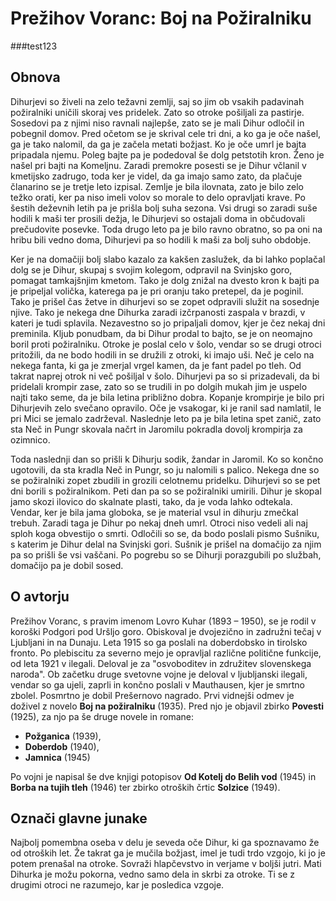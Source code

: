 # Prežihov Voranc: Boj na Požiralniku
###test123
## Obnova
Dihurjevi so živeli na zelo težavni zemlji, saj so jim ob vsakih padavinah požiralniki uničili skoraj ves pridelek. Zato so otroke pošiljali za pastirje. Sosedovi pa z njimi niso ravnali najlepše, zato se je mali Dihur odločil in pobegnil domov. Pred očetom se je skrival cele tri dni, a ko ga je oče našel, ga je tako nalomil, da ga je začela metati božjast. Ko je oče umrl je bajta pripadala njemu. Poleg bajte pa je podedoval še dolg petstotih kron. Ženo je našel pri bajti na Komeljnu. Zaradi premokre posesti se je Dihur včlanil v kmetijsko zadrugo, toda ker je videl, da ga imajo samo zato, da plačuje članarino se je tretje leto izpisal. Zemlje je bila ilovnata, zato je bilo zelo težko orati, ker pa niso imeli volov so morale to delo opravljati krave. Po šestih deževnih letih pa je prišla bolj suha sezona. Vsi drugi so zaradi suše hodili k maši ter prosili dežja, le Dihurjevi so ostajali doma in občudovali prečudovite posevke. Toda drugo leto pa je bilo ravno obratno, so pa oni na hribu bili vedno doma, Dihurjevi pa so hodili k maši za bolj suho obdobje.

Ker je na domačiji bolj slabo kazalo za kakšen zaslužek, da bi lahko poplačal dolg se je Dihur, skupaj s svojim kolegom, odpravil na Svinjsko goro, pomagat tamkajšnjim kmetom. Tako je dolg znižal na dvesto kron k bajti pa je pripeljal volička, katerega pa je pri oranju tako pretepel, da je poginil. Tako je prišel čas žetve in dihurjevi so se zopet odpravili služit na sosednje njive. Tako je nekega dne Dihurka zaradi izčrpanosti zaspala v brazdi, v kateri je tudi splavila. Nezavestno so jo pripaljali domov, kjer je čez nekaj dni preminila. Kljub ponudbam, da bi Dihur prodal to bajto, se je on neomajno boril proti požiralniku. Otroke je poslal celo v šolo, vendar so se drugi otroci pritožili, da ne bodo hodili in se družili z otroki, ki imajo uši. Neč je celo na nekega fanta, ki ga je zmerjal vrgel kamen, da je fant padel po tleh. Od takrat naprej otrok ni več pošiljal v šolo. Dihurjevi pa so si prizadevali, da bi pridelali krompir zase, zato so se trudili in po dolgih mukah jim je uspelo najti tako seme, da je bila letina približno dobra. Kopanje krompirje je bilo pri Dihurjevih zelo svečano opravilo. Oče je vsakogar, ki je ranil sad namlatil, le pri Mici se jemalo zadrževal. Naslednje leto pa je bila letina spet zanič, zato sta Neč in Pungr skovala načrt in Jaromilu pokradla dovolj krompirja za ozimnico.

Toda naslednji dan so prišli k Dihurju sodik, žandar in Jaromil. Ko so končno ugotovili, da sta kradla Neč in Pungr, so ju nalomili s palico. Nekega dne so se požiralniki zopet zbudili in grozili celotnemu pridelku. Dihurjevi so se pet dni borili s požiralnikom. Peti dan pa so se požiralniki umirili. Dihur je skopal jamo skozi ilovico do skalnate plasti, tako, da je voda lahko odtekala. Vendar, ker je bila jama globoka, se je material vsul in dihurju zmečkal trebuh. Zaradi taga je Dihur po nekaj dneh umrl. Otroci niso vedeli ali naj sploh koga obvestijo o smrti. Odločili so se, da bodo poslali pismo Sušniku, s katerim je Dihur delal na Svinjski gori. Sušnik je prišel na domačijo za njim pa so prišli še vsi vaščani. Po pogrebu so se Dihurji porazgubili po službah, domačijo pa je dobil sosed.

## O avtorju
Prežihov Voranc, s pravim imenom Lovro Kuhar (1893 – 1950), se je rodil v koroški Podgori pod Uršljo goro. Obiskoval je dvojezično in zadružni tečaj v Ljubljani in na Dunaju. Leta 1915 so ga poslali na doberdobsko in tirolsko fronto. Po plebiscitu za severno mejo je opravljal različne politične funkcije, od leta 1921 v ilegali. Deloval je za "osvoboditev in združitev slovenskega naroda". Ob začetku druge svetovne vojne je deloval v ljubljanski ilegali, vendar so ga ujeli, zaprli in končno poslali v Mauthausen, kjer je smrtno zbolel. Posmrtno je dobil Prešernovo nagrado.
Prvi vidnejši odmev je doživel z novelo **Boj na požiralniku** (1935). Pred njo je objavil zbirko **Povesti** (1925), za njo pa še druge novele in romane:
* **Požganica** (1939),
* **Doberdob** (1940),
* **Jamnica** (1945)

Po vojni je napisal še dve knjigi potopisov **Od Kotelj do Belih vod** (1945) in **Borba na tujih tleh** (1946) ter zbirko otroških črtic **Solzice** (1949).

## Označi glavne junake
Najbolj pomembna oseba v delu je seveda oče Dihur, ki ga spoznavamo že od otroških let. Že takrat ga je mučila božjast, imel je tudi trdo vzgojo, ki jo je potem prenašal na otroke. Sovraži hlapčevstvo in verjame v boljši jutri. Mati Dihurka je možu pokorna, vedno samo dela in skrbi za otroke. Ti se z drugimi otroci ne razumejo, kar je posledica vzgoje. 
